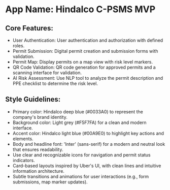 # **App Name**: Hindalco C-PSMS MVP

## Core Features:

- User Authentication: User authentication and authorization with defined roles.
- Permit Submission: Digital permit creation and submission forms with validation.
- Permit Map: Display permits on a map view with risk level markers.
- QR Code Validation: QR code generation for approved permits and a scanning interface for validation.
- AI Risk Assessment: Use NLP tool to analyze the permit description and PPE checklist to determine the risk level.

## Style Guidelines:

- Primary color: Hindalco deep blue (#0033A0) to represent the company's brand identity.
- Background color: Light grey (#F5F7FA) for a clean and modern interface.
- Accent color: Hindalco light blue (#00A9E0) to highlight key actions and elements.
- Body and headline font: 'Inter' (sans-serif) for a modern and neutral look that ensures readability.
- Use clear and recognizable icons for navigation and permit status indicators.
- Card-based layouts inspired by Uber's UI, with clean lines and intuitive information architecture.
- Subtle transitions and animations for user interactions (e.g., form submissions, map marker updates).